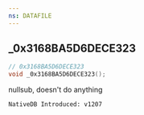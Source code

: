 ```yaml
---
ns: DATAFILE
---
```

## _0x3168BA5D6DECE323

```c
// 0x3168BA5D6DECE323
void _0x3168BA5D6DECE323();
```

nullsub, doesn't do anything

```
NativeDB Introduced: v1207
```

